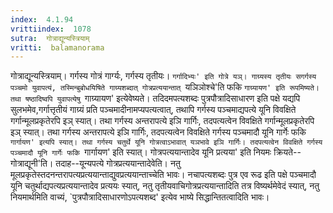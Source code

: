 ```yaml
---
index:  4.1.94
vrittiindex:  1078
sutra:  गोत्राद्यून्यस्त्रियाम्
vritti:  balamanorama 
---
```


गोत्राद्यून्यस्त्रियाम्। गर्गस्य गोत्रं गार्ग्यः, गर्गस्य तृतीयः। `गर्गादिभ्यः' इति गोत्रे यञ्। गाग्र्यस्य तृतीयः सगर्गस्य पञ्चमो युवापत्यं, तस्मिन्बुबोधयिषिते गाग्र्यशब्दात् गोत्रप्रत्ययान्तात् `यञिञोश्चे'ति फकि `गाग्र्यायण' इति रूपमिष्यते। तथा षष्ठादिष्वपि युवापत्येषु `गाग्र्यायण' इत्येवेष्यते। तदिदमपत्यशब्दः पुत्रपौत्रादिसाधारण इति पक्षे यद्यपि सुलभमेव,गर्गात्तृतीयं गाग्र्यं प्रति पञ्चमादीनामप्यपत्यत्वात्, तथापि गर्गस्य पञ्चमाद्यपत्ये यूनि विवक्षिते गर्गान्मूलप्रकृतेरपि इञ् स्यात्। तथा गर्गस्य अन्तरापत्ये इञि गार्गिः, तदपत्यत्वेन विवक्षिते गर्गान्मूलप्रकृतेरपि इञ् स्यात्। तथा गर्गस्य अन्तरापत्ये इञि गार्गिः, तदपत्यत्वेन विवक्षिते गर्गस्य पञ्चमादौ यूनि गार्गेः फकि `गार्गायण' इत्यपि स्यात्। तथा गर्गस्य चतुर्थे यूनि गोत्रत्वाऽभावात् यञभावे इञि गार्गिः। तदपत्यत्वेन विवक्षिते गर्गस्य पञ्चमादौ यूनि गार्गेः फकि `गार्गायण' इति स्यात्। गोत्रपत्ययान्तादेव यूनि प्रत्यया' इति नियमः क्रियते--गोत्राद्यूनी'ति। तदाह--यून्यपत्ये गोत्रप्रत्ययान्तादेवेति। नतु मूलप्रकृतेस्तदनन्तरापत्यप्रत्ययान्ताद्युवप्रत्ययान्ताच्चेति भावः। नचापत्यशब्दः पुत्र एव रूढ इति पक्षे पञ्चमादौ यूनि चतुर्थाद्यपत्यप्रत्ययान्तादेव प्रत्ययः स्यात्, नतु तृतीयवाचिगोत्रप्रत्ययान्तादिति तत्र विष्यर्थमेवेदं स्यात्, नतु नियमार्थमिति वाच्यं, `पुत्रपौत्रादिसाधारणोऽपत्यशब्द' इत्येव भाष्ये सिद्धान्तितत्वादिति भावः। 

